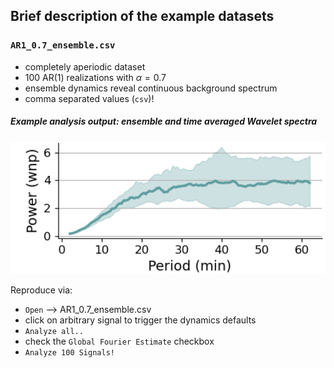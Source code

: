 ## Brief description of the example datasets

### `AR1_0.7_ensemble.csv`
- completely aperiodic dataset
- 100 AR(1) realizations with $\alpha=0.7$
- ensemble dynamics reveal continuous background spectrum
- comma separated values (`csv`)!

##### Example analysis output: ensemble and time averaged Wavelet spectra
<img src="./doc/assets/AR1_globalFourier.png" alt="AR1 global Fourier spectrum" width="750"/>

Reproduce via: 
- `Open` --> AR1_0.7_ensemble.csv
- click on arbitrary signal to trigger the dynamics defaults 
- `Analyze all..`
- check the `Global Fourier Estimate` checkbox
- `Analyze 100 Signals!`
